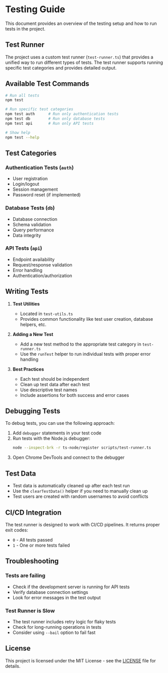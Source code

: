 # Testing Guide

This document provides an overview of the testing setup and how to run tests in the project.

## Test Runner

The project uses a custom test runner (`test-runner.ts`) that provides a unified way to run different types of tests. The test runner supports running specific test categories and provides detailed output.

## Available Test Commands

```bash
# Run all tests
npm test

# Run specific test categories
npm test auth      # Run only authentication tests
npm test db        # Run only database tests
npm test api       # Run only API tests

# Show help
npm test --help
```

## Test Categories

### Authentication Tests (`auth`)
- User registration
- Login/logout
- Session management
- Password reset (if implemented)

### Database Tests (`db`)
- Database connection
- Schema validation
- Query performance
- Data integrity

### API Tests (`api`)
- Endpoint availability
- Request/response validation
- Error handling
- Authentication/authorization

## Writing Tests

1. **Test Utilities**
   - Located in `test-utils.ts`
   - Provides common functionality like test user creation, database helpers, etc.

2. **Adding a New Test**
   - Add a new test method to the appropriate test category in `test-runner.ts`
   - Use the `runTest` helper to run individual tests with proper error handling

3. **Best Practices**
   - Each test should be independent
   - Clean up test data after each test
   - Use descriptive test names
   - Include assertions for both success and error cases

## Debugging Tests

To debug tests, you can use the following approach:

1. Add `debugger` statements in your test code
2. Run tests with the Node.js debugger:
   ```bash
   node --inspect-brk -r ts-node/register scripts/test-runner.ts
   ```
3. Open Chrome DevTools and connect to the debugger

## Test Data

- Test data is automatically cleaned up after each test run
- Use the `clearTestData()` helper if you need to manually clean up
- Test users are created with random usernames to avoid conflicts

## CI/CD Integration

The test runner is designed to work with CI/CD pipelines. It returns proper exit codes:
- `0` - All tests passed
- `1` - One or more tests failed

## Troubleshooting

### Tests are failing
- Check if the development server is running for API tests
- Verify database connection settings
- Look for error messages in the test output

### Test Runner is Slow
- The test runner includes retry logic for flaky tests
- Check for long-running operations in tests
- Consider using `--bail` option to fail fast

## License

This project is licensed under the MIT License - see the [LICENSE](LICENSE) file for details.

